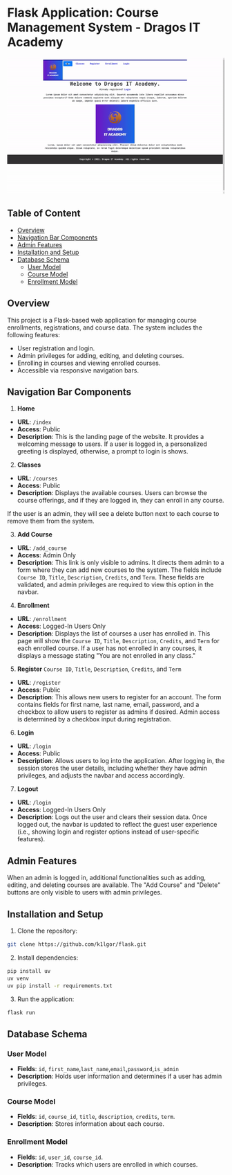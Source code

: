 # Flask Application: Course Management System - Dragos IT Academy

![img](./application/static/images/gif.gif)

## Table of Content

- [Overview](#overview)
- [Navigation Bar Components](#navigation-bar-components)
- [Admin Features](#admin-features)
- [Installation and Setup](#installation-and-setup)
- [Database Schema](#database-schema)
  - [User Model](#user-model)
  - [Course Model](#course-model)
  - [Enrollment Model](#enrollment-model)

## Overview

This project is a Flask-based web application for managing course enrollments, registrations, and course data. The system includes the following features:

- User registration and login.
- Admin privileges for adding, editing, and deleting courses.
- Enrolling in courses and viewing enrolled courses.
- Accessible via responsive navigation bars.

## Navigation Bar Components

1. **Home**

- **URL**: `/index`
- **Access**: Public
- **Description**: This is the landing page of the website. It provides a welcoming message to users. If a user is logged in, a personalized greeting is displayed, otherwise, a prompt to login is shows.

2. **Classes**

- **URL**: `/courses`
- **Access**: Public
- **Description**: Displays the available courses. Users can browse the course offerings, and if they are logged in, they can enroll in any course.

If the user is an admin, they will see a delete button next to each course to remove them from the system.

3. **Add Course**

- **URL**: `/add_course`
- **Access**: Admin Only
- **Description**: This link is only visible to admins. It directs them admin to a form where they can add new courses to the system. The fields include `Course ID`, `Title`, `Description`, `Credits`, and `Term`. These fields are validated, and admin privileges are required to view this option in the navbar.

4. **Enrollment**

- **URL**: `/enrollment`
- **Access**: Logged-In Users Only
- **Description**: Displays the list of courses a user has enrolled in. This page will show the `Course ID`, `Title`, `Description`, `Credits`, and `Term` for each enrolled course. If a user has not enrolled in any courses, it displays a message stating "You are not enrolled in any class."

5. **Register**
`Course ID`, `Title`, `Description`, `Credits`, and `Term`

- **URL**: `/register`
- **Access**: Public
- **Description**: This allows new users to register for an account. The form contains fields for first name, last name, email, password, and a checkbox to allow users to register as admins if desired. Admin access is determined by a checkbox input during registration.

6. **Login**

- **URL**: `/login`
- **Access**: Public
- **Description**: Allows users to log into the application. After logging in, the session stores the user details, including whether they have admin privileges, and adjusts the navbar and access accordingly.

7. **Logout**

- **URL**: `/login`
- **Access**: Logged-In Users Only
- **Description**: Logs out the user and clears their session data. Once logged out, the navbar is updated to reflect the guest user experience (i.e., showing login and register options instead of user-specific features).

## Admin Features

When an admin is logged in, additional functionalities such as adding, editing, and deleting courses are available. The "Add Course" and "Delete" buttons are only visible to users with admin privileges.

## Installation and Setup

1. Clone the repository:

```bash
git clone https://github.com/k1lgor/flask.git
```

2. Install dependencies:

```bash
pip install uv
uv venv
uv pip install -r requirements.txt
```

3. Run the application:

```bash
flask run
```

## Database Schema

### User Model

- **Fields**: `id`, `first_name`,`last_name`,`email`,`password`,`is_admin`
- **Description**: Holds user information and determines if a user has admin privileges.

### Course Model

- **Fields**: `id`, `course_id`, `title`, `description`, `credits`, `term`.
- **Description**: Stores information about each course.

### Enrollment Model

- **Fields**: `id`, `user_id`, `course_id`.
- **Description**: Tracks which users are enrolled in which courses.
